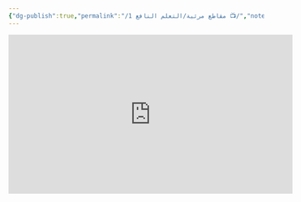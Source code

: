 ```yaml
---
{"dg-publish":true,"permalink":"/مقاطع مرئية/التعلم النافع 1 📺/","noteIcon":"✨"}
---
```


<iframe width="560" height="315" src="https://www.youtube.com/embed/qmm_wBEHbow?si=6WTwYKJeNaVqobY_" title="YouTube video player" frameborder="0" allow="accelerometer; autoplay; clipboard-write; encrypted-media; gyroscope; picture-in-picture; web-share" referrerpolicy="strict-origin-when-cross-origin" allowfullscreen></iframe>
